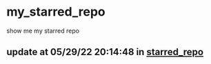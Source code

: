 # my_starred_repo
show me my starred repo

update at 05/29/22 20:14:48 in [starred_repo](./index.html)
---

